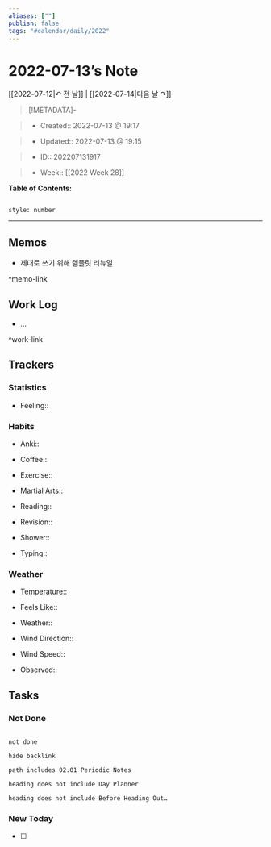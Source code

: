 ```yaml
---
aliases: [""]
publish: false
tags: "#calendar/daily/2022"
---
```


# 2022-07-13’s Note

[[2022-07-12|↶ 전 날]] | [[2022-07-14|다음 날 ↷]]

> [!METADATA]-

> - Created:: 2022-07-13 @ 19:17

> - Updated:: 2022-07-13 @ 19:15

> - ID:: 202207131917

> - Week:: [[2022 Week 28]]

**Table of Contents:**

```toc

style: number

```

___

## Memos

- 제대로 쓰기 위해 템플릿 리뉴얼

^memo-link

## Work Log

- …

^work-link

## Trackers

### Statistics

- Feeling::

### Habits

- Anki::

- Coffee::

- Exercise::

- Martial Arts::

- Reading::

- Revision::

- Shower::

- Typing::

### Weather

- Temperature::

- Feels Like::

- Weather::

- Wind Direction::

- Wind Speed::

- Observed::

## Tasks

### Not Done

```tasks

not done

hide backlink

path includes 02.01 Periodic Notes

heading does not include Day Planner

heading does not include Before Heading Out…

```

### New Today

- [ ]
